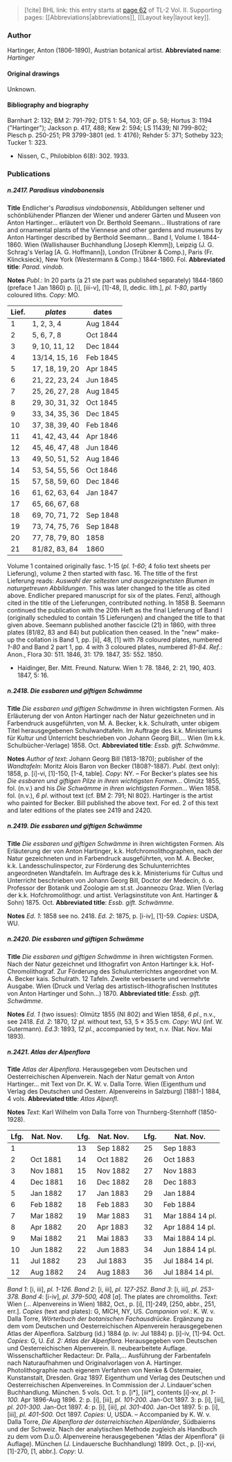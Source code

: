 > [!cite] BHL link: this entry starts at [page 62](https://www.biodiversitylibrary.org/page/33068304) of TL-2 Vol. II.
> Supporting pages: [[Abbreviations|abbreviations]], [[Layout key|layout key]].

### Author

Hartinger, Anton (1806-1890), Austrian botanical artist. 
**Abbreviated name**: *Hartinger*

#### Original drawings

Unknown.

#### Bibliography and biography

Barnhart 2: 132; BM 2: 791-792; DTS 1: 54, 103; GF p. 58; Hortus 3: 1194 ("Hartinger"); Jackson p. 417, 488; Kew 2: 594; LS 11439; NI 799-802; Plesch p. 250-251; PR 3799-3801 (ed. 1: 4176); Rehder 5: 371; Sotheby 323; Tucker 1: 323.
- Nissen, C., Philobiblon 6(8): 302. 1933.

### Publications

##### n.2417. Paradisus vindobonensis

**Title**
Endlicher's *Paradisus vindobonensis*, Abbildungen seltener und schönblühender Pflanzen der Wiener und anderer Gärten und Museen von Anton Hartinger... erläutert von Dr. Berthold Seemann... Illustrations of rare and ornamental plants of the Viennese and other gardens and museums by Anton Hartinger described by Berthold Seemann... Band I, Volume I. 1844-1860. Wien (Wallishauser Buchhandlung \[Joseph Klemm\]), Leipzig (J. G. Schrag's Verlag \[A. G. Hoffmann\]), London (Trübner & Comp.), Paris (Fr. Klincksieck), New York (Westermann & Comp.) 1844-1860. Fol.
**Abbreviated title**: *Parad. vindob.*

**Notes**
*Publ*.: In 20 parts (a 21 ste part was published separately) 1844-1860 (preface 1 Jan 1860) p. \[i\], \[iii-v\], \[1\]-48, \[I, dedic. lith.\], *pl. 1-80*, partly coloured liths. *Copy*: MO.

|Lief.	|*plates*	|dates	|
|---	|---	|---	|
|1	|1, 2, 3, 4	|Aug 1844	
|2	|5, 6, 7, 8	|Oct 1844	
|3	|9, 10, 11, 12	|Dec 1844	
|4	|13/14, 15, 16	|Feb 1845	
|5	|17, 18, 19, 20	|Apr 1845	
|6	|21, 22, 23, 24	|Jun 1845	
|7	|25, 26, 27, 28	|Aug 1845	
|8	|29, 30, 31, 32	|Oct 1845	
|9	|33, 34, 35, 36	|Dec 1845	
|10	|37, 38, 39, 40	|Feb 1846	
|11	|41, 42, 43, 44	|Apr 1846|
|12	|45, 46, 47, 48	|Jun 1846|
|13	|49, 50, 51, 52	|Aug 1846|
|14	|53, 54, 55, 56	|Oct 1846|
|15	|57, 58, 59, 60	|Dec 1846|
|16	|61, 62, 63, 64	|Jan 1847|
|17	|65, 66, 67, 68|
|18	|69, 70, 71, 72	|Sep 1848|
|19	|73, 74, 75, 76	|Sep 1848|
|20	|77, 78, 79, 80	|1858|
|21	|81/82, 83, 84	|1860|

Volume 1 contained originally fasc. 1-15 (*pl. 1-60*; 4 folio text sheets per Lieferung), volume 2 then started with fasc. 16. The title of the first Lieferung reads: *Auswahl der seltesten und ausgezeignetsten Blumen in naturgetreuen Abbildungen*. This was later changed to the title as cited above. Endlicher prepared manuscript for six of the plates. Fenzl, although cited in the title of the Lieferungen, contributed nothing. In 1858 B. Seemann continued the publication with the 20th Heft as the final Lieferung of Band I (originally scheduled to contain 15 Lieferungen) and changed the title to that given above. Seemann published another fascicle (21) in 1860, with three plates (81/82, 83 and 84) but publication then ceased. In the "new" make-up the collation is Band 1, pp. \[ii\], 48, \[1\] with 78 coloured plates, numbered *1-80* and Band 2 part 1, pp. 4 with 3 coloured plates, numbered *81-84*.
*Ref*.: Anon., Flora 30: 511. 1846, 31: 179. 1847, 35: 552. 1850.
- Haidinger, Ber. Mitt. Freund. Naturw. Wien 1: 78. 1846, 2: 21, 190, 403. 1847, 5: 16.

##### n.2418. Die essbaren und giftigen Schwämme

**Title**
*Die essbaren und giftigen Schwämme* in ihren wichtigsten Formen. Als Erläuterung der von Anton Hartinger nach der Natur gezeichneten und in Farbendruck ausgeführten, von M. A. Becker, k.k. Schulrath, unter obigem Titel herausgegebenen Schulwandtafeln. Im Auftrage des k.k. Ministeriums für Kultur und Unterricht beschrieben von Johann Georg Bill,... Wien (Im k.k. Schulbücher-Verlage) 1858. Oct.
**Abbreviated title**: *Essb. gift. Schwämme*.

**Notes**
*Author of text*: Johann Georg Bill (1813-1870); publisher of the *Wandtafeln*: Moritz Alois Baron von Becker (1808?-1887).
*Publ*. (text only): 1858, p. \[i\]-vi, \[1\]-150, \[1-4, table\]. *Copy*: NY. – For Becker's plates see his *Die essbaren und giftigen Pilze in ihren wichtigsten Formen*... Olmütz 1855, fol. (n.v.) and his *Die Schwämme in ihren wichtigsten Formen*... Wien 1858. fol. (n.v.), *6 pl*. without text (cf. BM 2: 791; NI 802). Hartinger is the artist who painted for Becker. Bill published the above text. For ed. 2 of this text and later editions of the plates see 2419 and 2420.

##### n.2419. Die essbaren und giftigen Schwämme

**Title**
*Die essbaren und giftigen Schwämme* in ihren wichtigsten Formen. Als Erläuterung der von Anton Hartinger, k.k. Hofchromolithographen, nach der Natur gezeichneten und in Farbendruck ausgeführten, von M. A. Becker, k.k. Landesschulinspector, zur Förderung des Schulunterrichtes angeordneten Wandtafeln. Im Auftrage des k.k. Ministeriums für Cultus und Unterricht beschrieben von Johann Georg Bill, Doctor der Medecin, ö. o. Professor der Botanik und Zoologie am st.st. Joanneozu Graz. Wien (Verlag der k.k. Hofchromolithogr. und artist. Verlagsinstitute von Ant. Hartinger & Sohn) 1875. Oct.
**Abbreviated title**: *Essb. gift. Schwämme*.

**Notes**
*Ed. 1*: 1858 see no. 2418.
*Ed. 2*: 1875, p. \[i-iv\], \[1\]-59. *Copies*: USDA, WU.

##### n.2420. Die essbaren und giftigen Schwämme

**Title**
*Die essbaren und giftigen Schwämme* in ihren wichtigsten Formen. Nach der Natur gezeichnet und lithografirt von Anton Hartinger k.k. Hof-Chromolithograf. Zur Förderung des Schulunterrichtes angeordnet von M. A. Becker kais. Schulrath. 12 Tafeln. Zweite verbesserte und vermehrte Ausgabe. Wien (Druck und Verlag des artistisch-lithografischen Institutes von Anton Hartinger und Sohn...) 1870.
**Abbreviated title**: *Essb. gift. Schwämme*.

**Notes**
*Ed. 1* (two issues): Olmütz 1855 (NI 802) and Wien 1858, *6 pl*., n.v., see 2418.
*Ed. 2*: 1870, *12 pl*. without text, 53, 5 × 35.5 cm. *Copy*: WU (inf. W. Gutermann).
*Ed.3*: 1893, *12 pl*., accompanied by text, n.v. (Nat. Nov. Mai 1893).

##### n.2421. Atlas der Alpenflora

**Title**
*Atlas der Alpenflora*. Herausgegeben vom Deutschen und Oesterreichischen Alpenverein. Nach der Natur gemalt von Anton Hartinger... mit Text von Dr. K. W. v. Dalla Torre. Wien (Eigenthum und Verlag des Deutschen und Oesterr. Alpenvereins in Salzburg) \[1881-\] 1884, 4 vols.
**Abbreviated title**: *Atlas Alpenfl.*

**Notes**
*Text*: Karl Wilhelm von Dalla Torre von Thurnberg-Sternhoff (1850-1928).

|Lfg.	|Nat. Nov.	| |Lfg.	|Nat. Nov.	| |Lfg.	|Nat. Nov.|
|---	|---	|---|---	|---	|---|---	|---	|
|1	|	| |13	|Sep 1882	| |25	|Sep 1883|
|2	|Oct 1881	| |14	|Oct 1882	| |26	|Oct 1883|
|3	|Nov 1881	| |15	|Nov 1882	| |27	|Nov 1883|
|4	|Dec 1881	| |16	|Dec 1882	| |28	|Dec 1883|
|5	|Jan 1882	| |17	|Jan 1883	| |29	|Jan 1884|
|6	|Feb 1882	| |18	|Feb 1883	| |30	|Feb 1884|
|7	|Mar 1882	| |19	|Mar 1883	| |31	|Mar 1884 14 pl.|
|8	|Apr 1882	| |20	|Apr 1883	| |32	|Apr 1884 14 pl.|
|9	|Mai 1882	| |21	|Mai 1883	| |33	|Mai 1884 14 pl.|
|10	|Jun 1882	| |22	|Jun 1883	| |34	|Jun 1884 14 pl.|
|11	|Jul 1882	| |23	|Jul 1883	| |35	|Jul 1884 14 pl.|
|12	|Aug 1882	| |24	|Aug 1883	| |36	|Jul 1884 14 pl.|

*Band 1*: \[i, iii\], *pl. 1-126.*
*Band 2*: \[i, iii\], *pl. 127-252.*
*Band 3*: \[i, iii\], *pl. 253-378.*
*Band 4*: \[i-iv\], *pl. 379-500, 408* \[*a*\].
The plates are chromoliths.
*Text*: Wien (... Alpenvereins in Wien) 1882, Oct., p. \[i\], \[1\]-249, \[250, abbr., 251, err.\].
*Copies* (text and plates): G, MICH, NY, US.
*Companion vol*.: K. W. v. Dalla Torre, *Wörterbuch der botanischen Fachausdrücke*. Ergänzung zu dem vom Deutschen und Oesterreichischen Alpenverein herausgegebenen Atlas der Alpenflora. Salzburg (id.) 1884 (p. iv: Jul 1884) p. \[i\]-iv, \[1\]-94. Oct. *Copies*: G, U.
*Ed. 2: Atlas der Alpenflora.* Herausgegeben vom Deutschen und Oesterreichischen Alpenverein. II. neubearbeitete Auflage. Wissenschaftlicher Redacteur: Dr. Palla,... Ausführung der Farbentafeln nach Naturaufhahmen und Originalvorlagen von A. Hartinger. Photolithographie nach eigenem Verfahren von Nenke & Ostermaier, Kunstanstalt, Dresden. Graz 1897. Eigenthum und Verlag des Deutschen und Oesterreichischen Alpenvereines. In Commission der J. Lindauer'schen Buchhandlung. München. 5 vols. Oct.
1: p. \[i\*\], \[iii\*\], contents \[i\]-xv, *pl. 1-100.* Apr 1896-Aug 1896. 2: p. \[i\], \[iii\], *pl. 101-200.* Jan-Oct 1897.
3: p. \[i\], \[iii\], *pl. 201-300.* Jan-Oct 1897.
4: p. \[i\], \[iii\], *pl. 301-400.* Jan-Oct 1897.
5: p. \[i\], \[iii\], *pl. 401-500.* Oct 1897.
*Copies*: U, USDA. – Accompanied by K. W. v. Dalla Torre, *Die Alpenflora der österreichischen Alpenländer*, Südbaierns und der Schweiz. Nach der analytischen Methode zugleich als Handbuch zu dem vom D.u.Ö. Alpenvereine herausgegebenen "Atlas der Alpenflora" (ii Auflage). München (J. Lindauersche Buchhandlung) 1899. Oct., p. \[i\]-xvi, \[1\]-270, \[1, abbr.\]. *Copy*: U.

